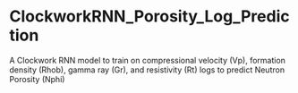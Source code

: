 # ClockworkRNN_Porosity_Log_Prediction
A Clockwork RNN model to train on compressional velocity (Vp), formation density (Rhob), gamma ray (Gr), and resistivity (Rt) logs to predict Neutron Porosity (Nphi)
